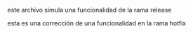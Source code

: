 este archivo simula una funcionalidad de la rama release

esta es una corrección de una funcionalidad en la rama hotfix